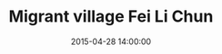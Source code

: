 ---
title:  "Migrant village Fei Li Chun"
date:   2015-04-28 14:00:00
link:    /tours/village.html
---